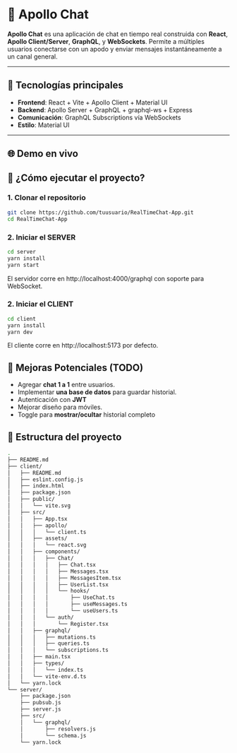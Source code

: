 # 🚀 Apollo Chat

**Apollo Chat** es una aplicación de chat en tiempo real construida con **React**, **Apollo Client/Server**, **GraphQL**, y **WebSockets**. Permite a múltiples usuarios conectarse con un apodo y enviar mensajes instantáneamente a un canal general.

---

## 🧩 Tecnologías principales

- **Frontend**: React + Vite + Apollo Client + Material UI
- **Backend**: Apollo Server + GraphQL + graphql-ws + Express
- **Comunicación**: GraphQL Subscriptions vía WebSockets
- **Estilo**: Material UI

---

## 🌐 Demo en vivo

## 🚀 ¿Cómo ejecutar el proyecto?

### 1. Clonar el repositorio

```bash
git clone https://github.com/tuusuario/RealTimeChat-App.git
cd RealTimeChat-App
```

### 2. Iniciar el SERVER

```bash
cd server
yarn install
yarn start
```

El servidor corre en http://localhost:4000/graphql con soporte para WebSocket.

### 2. Iniciar el CLIENT

```bash
cd client
yarn install
yarn dev
```

El cliente corre en http://localhost:5173 por defecto.

## 🚧 Mejoras Potenciales (TODO)

- Agregar **chat 1 a 1** entre usuarios.
- Implementar **una base de datos** para guardar historial.
- Autenticación con **JWT**
- Mejorar diseño para móviles.
- Toggle para **mostrar/ocultar** historial completo

## 📐 Estructura del proyecto

```bash
.
├── README.md
├── client/
│   ├── README.md
│   ├── eslint.config.js
│   ├── index.html
│   ├── package.json
│   ├── public/
│   │   └── vite.svg
│   ├── src/
│   │   ├── App.tsx
│   │   ├── apollo/
│   │   │   └── client.ts
│   │   ├── assets/
│   │   │   └── react.svg
│   │   ├── components/
│   │   │   ├── Chat/
│   │   │   │   ├── Chat.tsx
│   │   │   │   ├── Messages.tsx
│   │   │   │   ├── MessagesItem.tsx
│   │   │   │   ├── UserList.tsx
│   │   │   │   └── hooks/
│   │   │   │       ├── UseChat.ts
│   │   │   │       ├── useMessages.ts
│   │   │   │       └── useUsers.ts
│   │   │   └── auth/
│   │   │       └── Register.tsx
│   │   ├── graphql/
│   │   │   ├── mutations.ts
│   │   │   ├── queries.ts
│   │   │   └── subscriptions.ts
│   │   ├── main.tsx
│   │   ├── types/
│   │   │   └── index.ts
│   │   └── vite-env.d.ts
│   └── yarn.lock
└── server/
    ├── package.json
    ├── pubsub.js
    ├── server.js
    ├── src/
    │   └── graphql/
    │       ├── resolvers.js
    │       └── schema.js
    └── yarn.lock
```
